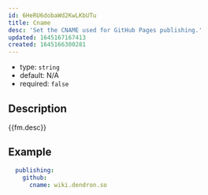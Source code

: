 ```yaml
---
id: 6HeRU6dobaWd2KwLKbUTu
title: Cname
desc: 'Set the CNAME used for GitHub Pages publishing.'
updated: 1645167167413
created: 1645166300281
---
```


- type: `string`
- default: N/A
- required: `false`

## Description

{{fm.desc}}

## Example

```yml
  publishing:
    github:
      cname: wiki.dendron.so
```